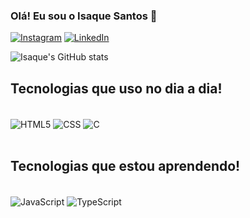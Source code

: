 ### Olá! Eu sou o Isaque Santos 👋

[![Instagram](https://img.shields.io/badge/Instagram-E4405F?style=for-the-badge&logo=instagram&logoColor=white)](https://www.instagram.com/isaquevsantos/)
[![LinkedIn](https://img.shields.io/badge/LinkedIn-0077B5?style=for-the-badge&logo=linkedin&logoColor=white)](https://www.linkedin.com/in/isaquevsantos/)

![Isaque's GitHub stats](https://github-readme-stats.vercel.app/api?username=isaquevsantos&show_icons=true&theme=dracula)

## Tecnologias que uso no dia a dia!

<div style="display: inline_block">
  <br/>
  <img align="center" alt="HTML5" src="https://img.shields.io/badge/HTML5-E34F26?style=for-the-badge&logo=html5&logoColor=white"/>
  <img align="center" alt="CSS" src="https://img.shields.io/badge/CSS3-1572B6?style=for-the-badge&logo=css3&logoColor=white"/>
  <img align="center" alt="C" src="https://img.shields.io/badge/C-00599C?style=for-the-badge&logo=c&logoColor=white"/>
  <br/>
  <br/>
</div>

## Tecnologias que estou aprendendo! 

<div style="display: inline_block">
  <br/>
  <img align="center" alt="JavaScript" src="https://img.shields.io/badge/JavaScript-323330?style=for-the-badge&logo=javascript&logoColor=F7DF1E"/>
  <img align="center" alt="TypeScript" src="https://img.shields.io/badge/TypeScript-007ACC?style=for-the-badge&logo=typescript&logoColor=white"/>
  <br/>
  <br/>
</div>
